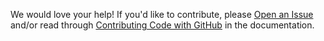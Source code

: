 We would love your help! If you'd like to contribute, please [Open an Issue](https://github.com/zkbt/exoatlas/issues) and/or read through [Contributing Code with GitHub](https://zkbt.github.io/exoatlas/github/) in the documentation.
